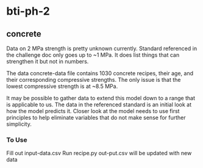 # bti-ph-2
## concrete
Data on 2 MPa strength is pretty unknown currently. Standard referenced in the challenge doc only goes up to ~1 MPa. It does list things that can strengthen it but not in numbers.

The data concrete-data file contains 1030 concrete recipes, their age, and their corresponding compressive strengths. The only issue is that the lowest compressive strength is at ~8.5 MPa.

It may be possible to gather data to extend this model down to a range that is applicable to us. The data in the referenced standard is an initial look at how the model predicts it. Closer look at the model needs to use first principles to help eliminate variables that do not make sense for further simplicity.

### To Use
Fill out input-data.csv
Run recipe.py
out-put.csv will be updated with new data